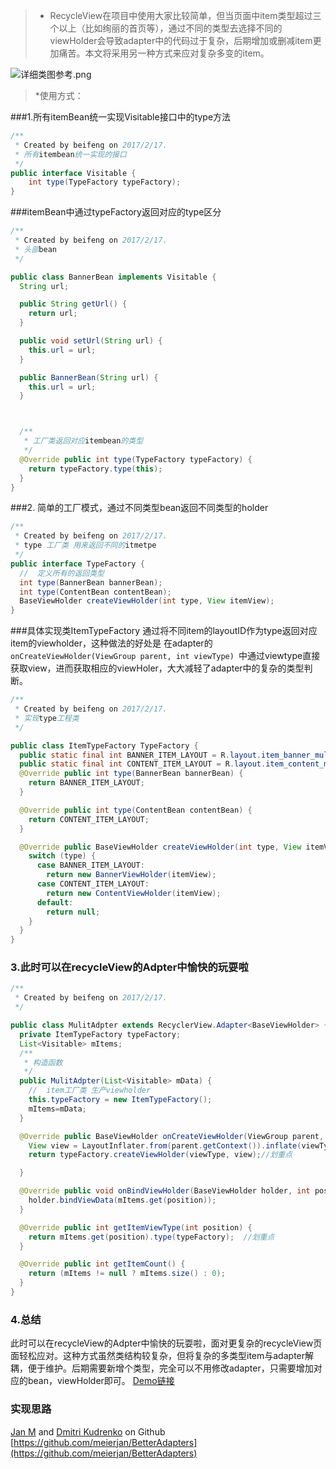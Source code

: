 >* RecycleView在项目中使用大家比较简单，但当页面中item类型超过三个以上（比如绚丽的首页等），通过不同的类型去选择不同的viewHolder会导致adapter中的代码过于复杂，后期增加或删减item更加痛苦。本文将采用另一种方式来应对复杂多变的item。   
  
![详细类图参考.png](http://upload-images.jianshu.io/upload_images/716897-15cefd8221093301.png?imageMogr2/auto-orient/strip%7CimageView2/2/w/1240)

>*使用方式：

###1.所有itemBean统一实现Visitable接口中的type方法
```java
/**
 * Created by beifeng on 2017/2/17.
 * 所有itembean统一实现的接口
 */
public interface Visitable {
    int type(TypeFactory typeFactory);
}
```
###itemBean中通过typeFactory返回对应的type区分
```java
/**
 * Created by beifeng on 2017/2/17.
 * 头部bean
 */

public class BannerBean implements Visitable {
  String url;

  public String getUrl() {
    return url;
  }

  public void setUrl(String url) {
    this.url = url;
  }

  public BannerBean(String url) {
    this.url = url;
  }



  /**
   * 工厂类返回对应itembean的类型
   */
  @Override public int type(TypeFactory typeFactory) {
    return typeFactory.type(this);
  }
}

```
 ###2. 简单的工厂模式，通过不同类型bean返回不同类型的holder
```java
/**
 * Created by beifeng on 2017/2/17.
 * type 工厂类 用来返回不同的itmetpe
 */
public interface TypeFactory {
  //  定义所有的返回类型
  int type(BannerBean bannerBean);
  int type(ContentBean contentBean);
  BaseViewHolder createViewHolder(int type, View itemView);
}
```
###具体实现类ItemTypeFactory
通过将不同item的layoutID作为type返回对应item的viewholder，这种做法的好处是 在adapter的 `onCreateViewHolder(ViewGroup parent, int viewType) `中通过viewtype直接获取view，进而获取相应的viewHoler，大大减轻了adapter中的复杂的类型判断。
```java
/**
 * Created by beifeng on 2017/2/17.
 * 实现type工程类
 */

public class ItemTypeFactory TypeFactory {
  public static final int BANNER_ITEM_LAYOUT = R.layout.item_banner_mulittype;//  测试布局1
  public static final int CONTENT_ITEM_LAYOUT = R.layout.item_content_mulittype;//  测试布局2
  @Override public int type(BannerBean bannerBean) {
    return BANNER_ITEM_LAYOUT;
  }

  @Override public int type(ContentBean contentBean) {
    return CONTENT_ITEM_LAYOUT;
  }

  @Override public BaseViewHolder createViewHolder(int type, View itemView) {
    switch (type) {
      case BANNER_ITEM_LAYOUT:
        return new BannerViewHolder(itemView);
      case CONTENT_ITEM_LAYOUT:
        return new ContentViewHolder(itemView);
      default:
        return null;
    }
  }
}
```
### 3.此时可以在recycleView的Adpter中愉快的玩耍啦
```java
/**
 * Created by beifeng on 2017/2/17.
 */

public class MulitAdpter extends RecyclerView.Adapter<BaseViewHolder> {
  private ItemTypeFactory typeFactory;
  List<Visitable> mItems;
  /**
   * 构造函数
   */
  public MulitAdpter(List<Visitable> mData) {
    //  item工厂类 生产viewholder
    this.typeFactory = new ItemTypeFactory();
    mItems=mData;
  }

  @Override public BaseViewHolder onCreateViewHolder(ViewGroup parent, int viewType) {
    View view = LayoutInflater.from(parent.getContext()).inflate(viewType, parent,false);
    return typeFactory.createViewHolder(viewType, view);//划重点

  }

  @Override public void onBindViewHolder(BaseViewHolder holder, int position) {
    holder.bindViewData(mItems.get(position));
  }

  @Override public int getItemViewType(int position) {
    return mItems.get(position).type(typeFactory);  //划重点
  }

  @Override public int getItemCount() {
    return (mItems != null ? mItems.size() : 0);
  }
}
```
### 4.总结
此时可以在recycleView的Adpter中愉快的玩耍啦，面对更复杂的recycleView页面轻松应对。这种方式虽然类结构较复杂，但将复杂的多类型item与adapter解耦，便于维护。后期需要新增个类型，完全可以不用修改adapter，只需要增加对应的bean，viewHolder即可。
[Demo链接](https://github.com/meierjan/BetterAdapters)
### 实现思路
[Jan M](https://medium.com/@meierjan) and [Dmitri Kudrenko](https://medium.com/@dmitrikudrenko) on Github 
[https://github.com/meierjan/BetterAdapters](https://github.com/meierjan/BetterAdapters)
